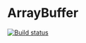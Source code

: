# ArrayBuffer

[![Build status](https://ci.appveyor.com/api/projects/status/xu2wav3f963q1bjf?svg=true)](https://ci.appveyor.com/project/Khavatary/arraybuffer)
